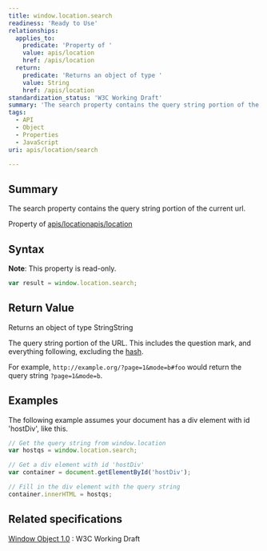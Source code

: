 ```yaml
---
title: window.location.search
readiness: 'Ready to Use'
relationships:
  applies_to:
    predicate: 'Property of '
    value: apis/location
    href: /apis/location
  return:
    predicate: 'Returns an object of type '
    value: String
    href: /apis/location
standardization_status: 'W3C Working Draft'
summary: 'The search property contains the query string portion of the current url.'
tags:
  - API
  - Object
  - Properties
  - JavaScript
uri: apis/location/search

---
```

## <span>Summary</span>

The search property contains the query string portion of the current url.

Property of [apis/location](/apis/location)[apis/location](/apis/location)

## <span>Syntax</span>

**Note**: This property is read-only.

``` js
var result = window.location.search;
```

## <span>Return Value</span>

Returns an object of type StringString

The query string portion of the URL. This includes the question mark, and everything following, excluding the [hash](/apis/location/hash).

For example, `http://example.org/?page=1&mode=b#foo` would return the query string `?page=1&mode=b`.

## <span>Examples</span>

The following example assumes your document has a div element with id 'hostDiv', like this.

``` js
// Get the query string from window.location
var hostqs = window.location.search;

// Get a div element with id 'hostDiv'
var container = document.getElementById('hostDiv');

// Fill in the div element with the query string
container.innerHTML = hostqs;
```

## <span>Related specifications</span>

[Window Object 1.0](http://www.w3.org/TR/Window/)
:   W3C Working Draft
